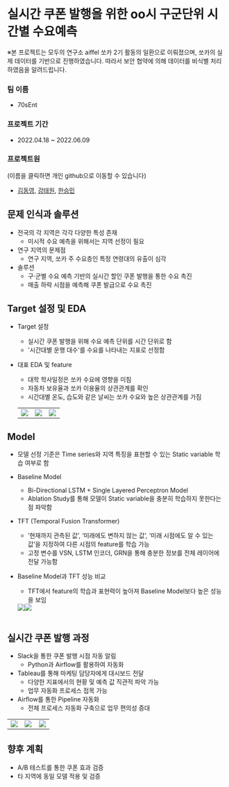 # 실시간 쿠폰 발행을 위한 oo시 구군단위 시간별 수요예측
※본 프로젝트는 모두의 연구소 aiffel 쏘카 2기 활동의 일환으로 이뤄졌으며, 쏘카의 실제 데이터를 기반으로 진행하였습니다. 따라서 보안 협약에 의해 데이터를 비식별 처리 하였음을 알려드립니다.   
### 팀 이름
  - 70sEnt
### 프로젝트 기간 
  - 2022.04.18 ~ 2022.06.09
### 프로젝트원 
(이름을 클릭하면 개인 github으로 이동할 수 있습니다)   
  - [김동영](https://github.com/katalria), [강태원](https://github.com/TaeWonKang95), [한승민](https://github.com/zzozzo/)   

## 문제 인식과 솔루션
- 전국의 각 지역은 각각 다양한 특성 존재
	- 미시적 수요 예측을 위해서는 지역 선정이 필요
- 연구 지역의 문제점
  - 연구 지역, 쏘카 주 수요층인 특정 연령대의 유출이 심각
- 솔루션
  - 구·군별 수요 예측 기반의 실시간 할인 쿠폰 발행을 통한 수요 촉진
  - 매출 하락 시점을 예측해 쿠폰 발급으로 수요 촉진

## Target 설정 및 EDA
- Target 설정
	- 실시간 쿠폰 발행을 위해 수요 예측 단위를 시간 단위로 함
	- '시간대별 운행 대수'를 수요를 나타내는 지표로 선정함
- 대표 EDA 및 feature
  - 대학 학사일정은 쏘카 수요에 영향을 미침
  - 자동차 보유율과 쏘카 이용율의 상관관계를 확인
  - 시간대별 온도, 습도와 같은 날씨는 쏘카 수요와 높은 상관관계를 가짐

  <table>
  <tr><td width=33%>
  <img src="https://user-images.githubusercontent.com/33904461/173379721-b2e2723c-32ba-4ef7-8762-a1bcb810fa8d.png"></td><td width=33%><img src="https://user-images.githubusercontent.com/33904461/173381100-e751670c-0090-40de-9ce1-9b677b3c43d4.png"></td><td width=33%><img src="https://user-images.githubusercontent.com/33904461/173381779-8e368ea8-868f-4e69-9247-b729f5b024ce.png"></td></tr></table>   
       
       
## Model  
- 모델 선정 기준은 Time series와 지역 특징을 표현할 수 있는 Static variable 학습 여부로 함
- Baseline Model
	- Bi-Directional LSTM + Single Layered Perceptron Model
	- Ablation Study를 통해 모델이 Static variable을 충분히 학습하지 못한다는 점 파악함
- TFT (Temporal Fusion Transformer)
  - ‘현재까지 관측된 값’, ‘미래에도 변하지 않는 값’, ‘미래 시점에도 알 수 있는 값’을 지정하여 다른 시점의 feature를 학습 가능
  - 고정 변수를 VSN, LSTM 인코더, GRN을 통해 충분한 정보를 전체 레이어에 전달 가능함
- Baseline Model과 TFT 성능 비교
  - TFT에서 feature의 학습과 표현력이 높아져 Baseline Model보다 높은 성능을 보임

  <table>
  <tr height = 10%>
  <img src="https://user-images.githubusercontent.com/33904461/173383745-473a93e4-5d2d-498b-8f45-284416fb0b73.png"></tr><tr height = 10% ><img src="https://user-images.githubusercontent.com/33904461/173384360-11377c5f-df63-4a1b-822f-8ed35d5f38f5.png"></tr></table>   

## 실시간 쿠폰 발행 과정   
- Slack을 통한 쿠폰 발행 시점 자동 알림
	- Python과 Airflow를 활용하여 자동화
- Tableau를 통해 마케팅 담당자에게 대시보드 전달
	- 다양한 지표에서의 현황 및 예측 값 직관적 파악 가능
	- 업무 자동화 프로세스 접목 가능
- Airflow를 통한 Pipeline 자동화
	- 전체 프로세스 자동화 구축으로 업무 
     편의성 증대
<table>
  <tr><td width=33%>
  <img src="https://user-images.githubusercontent.com/33904461/173385713-3fd44071-1eca-421a-9afc-6d091b1751b3.png"></td><td width=33%><img src="https://user-images.githubusercontent.com/33904461/173472107-a14c9438-a2fa-4ccf-852f-05a1c54a9dc0.png"></td><td width=33%><img src="https://user-images.githubusercontent.com/33904461/173388238-93108584-838e-48c9-812d-b9026d5cc136.png"></td></tr></table>    
  
## 향후 계획    
- A/B 테스트를 통한 쿠폰 효과 검증
- 타 지역에 동일 모델 적용 및 검증



